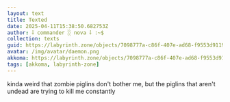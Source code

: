 ```yaml
---
layout: text
title: Texted
date: 2025-04-11T15:38:50.682753Z
author: ⸸ commander ░ nova ⸸ :~$
collection: texts
guid: https://labyrinth.zone/objects/7098777a-c86f-407e-ad68-f9553d911989
avatar: /img/avatar/daemon.png
akkoma: https://labyrinth.zone/objects/7098777a-c86f-407e-ad68-f9553d911989
tags: [akkoma, labyrinth-zone]
---
```


<p>kinda weird that zombie piglins don't bother me, but the piglins that aren't undead are trying to kill me constantly</p>